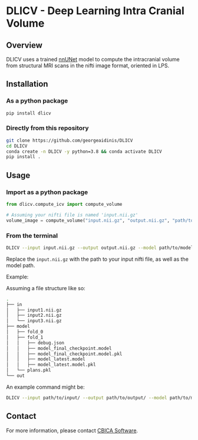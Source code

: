 # DLICV - Deep Learning Intra Cranial Volume

## Overview

DLICV uses a trained [nnUNet](https://github.com/MIC-DKFZ/nnUNet/tree/nnunetv1) model to compute the intracranial volume from structural MRI scans in the nifti image format, oriented in LPS.

## Installation

### As a python package

```bash
pip install dlicv
```

### Directly from this repository

```bash
git clone https://github.com/georgeaidinis/DLICV
cd DLICV
conda create -n DLICV -y python=3.8 && conda activate DLICV
pip install .
```

## Usage

### Import as a python package

```python
from dlicv.compute_icv import compute_volume

# Assuming your nifti file is named 'input.nii.gz'
volume_image = compute_volume("input.nii.gz", "output.nii.gz", "path/to/model/")
```

### From the terminal

```bash
DLICV --input input.nii.gz --output output.nii.gz --model path/to/model
```

Replace the `input.nii.gz` with the path to your input nifti file, as well as the model path.

Example:

Assuming a file structure like so:

```bash
.
├── in
│   ├── input1.nii.gz
│   ├── input2.nii.gz
│   └── input3.nii.gz
├── model
│   ├── fold_0
│   ├── fold_1
│   │   ├── debug.json
│   │   ├── model_final_checkpoint.model
│   │   ├── model_final_checkpoint.model.pkl
│   │   ├── model_latest.model
│   │   ├── model_latest.model.pkl
│   └── plans.pkl
└── out
```

An example command might be:

```bash
DLICV --input path/to/input/ --output path/to/output/ --model path/to/model/
```

## Contact

For more information, please contact [CBICA Software](mailto:software@cbica.upenn.edu).
